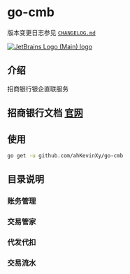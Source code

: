 # go-cmb



版本变更日志参见 [`CHANGELOG.md`](CHANGELOG.md)

[![JetBrains Logo (Main) logo](https://resources.jetbrains.com/storage/products/company/brand/logos/jb_beam.svg "logo")](https://jb.gg/OpenSourceSupport)

## 介绍

招商银行银企直联服务

## 招商银行文档 [官网](https://openbiz.cmbchina.com/developer/UI/business/Index.aspx)


## 使用

```bash
go get -u github.com/ahKevinXy/go-cmb

```

## 目录说明




### 账务管理

### 交易管家


### 代发代扣


### 交易流水

